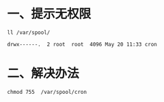 # 一、提示无权限

```
ll /var/spool/

drwx------.  2 root  root  4096 May 20 11:33 cron
```

# 二、解决办法
```
chmod 755  /var/spool/cron
```
